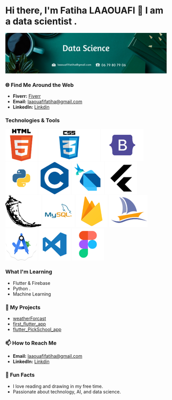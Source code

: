 # Hi there, I'm Fatiha LAAOUAFI 👋 I am a data scientist .
<img src="image.png"></img>
### 🌐 Find Me Around the Web
- **Fiverr:** <a href="https://fr.fiverr.com/fatiha_laa?up_rollout=true"> Fiverr</a>
- **Email:** <a href="laaouafifatiha@gmail.com"> laaouafifatiha@gmail.com </a>
- **LinkedIn:** <a href="https://www.linkedin.com/in/fatiha-laaouafi-4227252ba/"> Linkdin </a>


###  Technologies & Tools
  <img src="HTML.png" style="wiedth:100px; height:100px"></img> <img src="CSS.png" style="wiedth:100px; height:100px"></img> <img src="bootstrap.png" style="wiedth:100px; height:100px"></img>
  <img src="python.png" style="wiedth:100px; height:100px"></img> <img src="C1.png" style="wiedth:100px; height:100px"></img>  <img src="dart.png" style="wiedth:100px; height:100px"></img>
  <img src="9055802_bxl_flutter_icon.png" style="wiedth:100px; height:100px"></img> <img src="flask.png" style="wiedth:100px; height:100px"></img> 
 <img src="mysql.png" style="wiedth:100px; height:100px"></img>  <img src="firabase.png" style="wiedth:100px; height:100px"></img>  <img src="myPhp.png" style="wiedth:100px; height:100px"></img> 
</img>  <img src="Android.png" style="wiedth:100px; height:100px" ></img>  <img src="Visual.png" style="wiedth:100px; height:100px"></img> <img src="figma.png" style="wiedth:100px; height:100px"></img> 


###  What I'm Learning
- Flutter & Firebase
- Python .
- Machine Learning


### 🚀 My Projects
-  <a href="https://github.com/LAAOUAFIFATIHA/weatherForcast">weatherForcast</a>
-  <a href="https://github.com/LAAOUAFIFATIHA/first_flutter_app">first_flutter_app</a>
-  <a href="https://github.com/LAAOUAFIFATIHA/flutter_PickSchool_app">flutter_PickSchool_app</a>


### 📫 How to Reach Me
- **Email:** <a href="laaouafifatiha@gmail.com"> laaouafifatiha@gmail.com </a>
- **LinkedIn:** <a href="https://www.linkedin.com/in/fatiha-laaouafi-4227252ba/"> Linkdin </a>

### 🎯 Fun Facts
- I love reading and drawing in my free time.
- Passionate about technology, AI, and data science.

